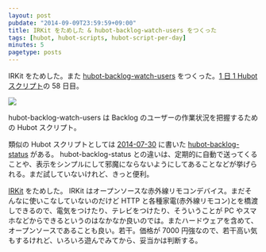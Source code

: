 ```yaml
---
layout: post
pubdate: "2014-09-09T23:59:59+09:00"
title: IRKit をためした & hubot-backlog-watch-users をつくった
tags: [hubot, hubot-scripts, hubot-script-per-day]
minutes: 5
pagetype: posts
---
```

IRKit をためした。また [hubot-backlog-watch-users][gh:bouzuya/hubot-backlog-watch-users] をつくった。[1 日 1 Hubot スクリプト][hubot-script-per-day]の 58 日目。

![](http://img.f.hatena.ne.jp/images/fotolife/b/bouzuya/20140910/20140910145238.gif)

hubot-backlog-watch-users は Backlog のユーザーの作業状況を把握するための Hubot スクリプト。

類似の Hubot スクリプトとしては [2014-07-30][] に書いた [hubot-backlog-status][gh:bouzuya/hubot-backlog-status] がある。 hubot-backlog-status との違いは、定期的に自動で送ってくることや、表示をシンプルにして邪魔にならないようにしてあることなどが挙げられる。まだ試していないけれど、きっと便利。

[IRKit][irkit] をためした。 IRKit はオープンソースな赤外線リモコンデバイス。まだそんなに使いこなしていないのだけど HTTP と各種家電(赤外線リモコン)とを橋渡しできるので、電気をつけたり、テレビをつけたり、そういうことが PC やスマホなどからできるというのはなかなか良いのでは。またハードウェアを含めて、オープンソースであることも良い。若干。価格が 7000 円強なので、若干高い気もするけれど、いろいろ遊んでみてから、妥当かは判断する。

[irkit]: http://getirkit.com/
[2014-07-30]: http://blog.bouzuya.net/2014/07/30/
[gh:bouzuya/hubot-backlog-status]: https://github.com/bouzuya/hubot-backlog-status
[gh:bouzuya/hubot-backlog-watch-users]: https://github.com/bouzuya/hubot-backlog-watch-users
[gh:bouzuya/hubot-sleepy]: https://github.com/bouzuya/hubot-sleepy
[hubot-script-per-day]: http://blog.bouzuya.net/posts?tags=hubot-script-per-day
